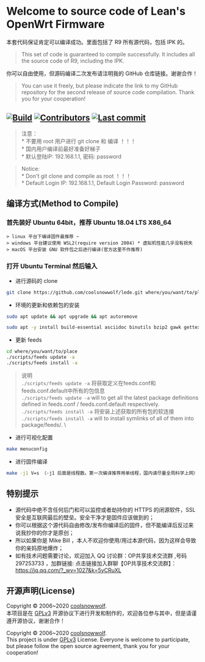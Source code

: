 ﻿# Welcome to source code of Lean's OpenWrt Firmware

本套代码保证肯定可以编译成功。里面包括了 R9 所有源代码，包括 IPK 的。
> This set of code is guaranteed to compile successfully. It includes all the source code of R9, including the IPK.

你可以自由使用，但源码编译二次发布请注明我的 GitHub 仓库链接。谢谢合作！
> You can use it freely, but please indicate the link to my GitHub repository for the second release of source code compilation. Thank you for your cooperation!

## [![Build](https://img.shields.io/github/workflow/status/coolsnowwolf/lede/OpenWrt-CI/master?color=blue)](https://github.com/coolsnowwolf/lede/actions?query=workflow%3AOpenWrt-CI) [![Contributors](https://img.shields.io/github/contributors/coolsnowwolf/lede?color=blue)](https://github.com/coolsnowwolf/lede/graphs/contributors) [![Last commit](https://img.shields.io/github/last-commit/coolsnowwolf/lede?color=blue)](https://github.com/coolsnowwolf/lede/commits/master)

> 注意：\
    * 不要用 root 用户进行 git clone 和 编译 ！！！\
    * 国内用户编译前最好准备好梯子 \
    * 默认登陆IP: 192.168.1.1, 密码: password

> Notice: \
    * Don't git clone and compile as root ！！！\
    * Default Login IP: 192.168.1.1, Default Login Password: password

## 编译方式(Method to Compile)

### 首先装好 Ubuntu 64bit，推荐  Ubuntu 18.04 LTS X86_64

    > linux 平台下编译固件最推荐 ~
    > windows 平台建议使用 WSL2(require version 2004) * 虚拟机性能几乎没有损失
    > macOS 平台安装 GNU 软件包之后进行编译(官方这里不作推荐)

### 打开 Ubuntu Terminal 然后输入

* 进行源码的 clone

```bash
git clone https://github.com/coolsnowwolf/lede.git where/you/want/to/place
```

* 环境的更新和依赖包的安装
  
```bash
sudo apt update && apt upgrade && apt autoremove

sudo apt -y install build-essential asciidoc binutils bzip2 gawk gettext git libncurses5-dev libz-dev patch unzip zlib1g-dev lib32gcc1 libc6-dev-i386 subversion flex uglifyjs git-core gcc-multilib p7zip p7zip-full msmtp libssl-dev texinfo libglib2.0-dev xmlto qemu-utils upx libelf-dev autoconf automake libtool autopoint device-tree-compiler
```

* 更新 feeds

```bash
cd where/you/want/to/place
./scripts/feeds update -a
./scripts/feeds install -a
```

> 说明 \
> `./scripts/feeds update -a` 将获取定义在feeds.conf和feeds.conf.default中所有的包信息 \
> `./scripts/feeds update -a` will to get all the latest package definitions
defined in feeds.conf / feeds.conf.default respectively. \
> `./scripts/feeds install -a` 将安装上述获取的所有包的软连接 \
> `./scripts/feeds install -a` will to install symlinks of all of them into
package/feeds/. \

* 进行可视化配置
  
```bash
make menuconfig
```

* 进行固件编译

```bash
make -j1 V=s （-j1 后面是线程数。第一次编译推荐用单线程，国内请尽量全局科学上网）
```

## 特别提示

* 源代码中绝不含任何后门和可以监控或者劫持你的 HTTPS 的闭源软件，SSL 安全是互联网最后的壁垒。安全干净才是固件应该做到的；
* 你可以根据这个源代码自由修改/发布你编译后的固件，但不能编译后反过来说我抄你的你才是原创；
* 所以如果你是 Mike Bill ，本人不欢迎你使用/用过本源代码，因为这样会导致你的亲妈原地爆炸；
* 如有技术问题需要讨论，欢迎加入 QQ 讨论群：OP共享技术交流群 ,号码 297253733 ，加群链接: 点击链接加入群聊【OP共享技术交流群】：https://jq.qq.com/?_wv=1027&k=5yCRuXL

## 开源声明(License)

Copyright © 2006~2020 [coolsnowwolf](https://github.com/coolsnowwolf). \
本项目是在 [GPLv3](https://github.com/coolsnowwolf/lede/raw/master/LICENSE) 开源协议下进行开发和制作的，欢迎各位参与其中，但是请谨遵开源协议，谢谢合作！

Copyright © 2006~2020 [coolsnowwolf](https://github.com/coolsnowwolf). \
This project is under [GPLv3](https://github.com/coolsnowwolf/lede/raw/master/LICENSE) License. Everyone is welcome to participate, but please follow the open source agreement, thank you for your cooperation!
